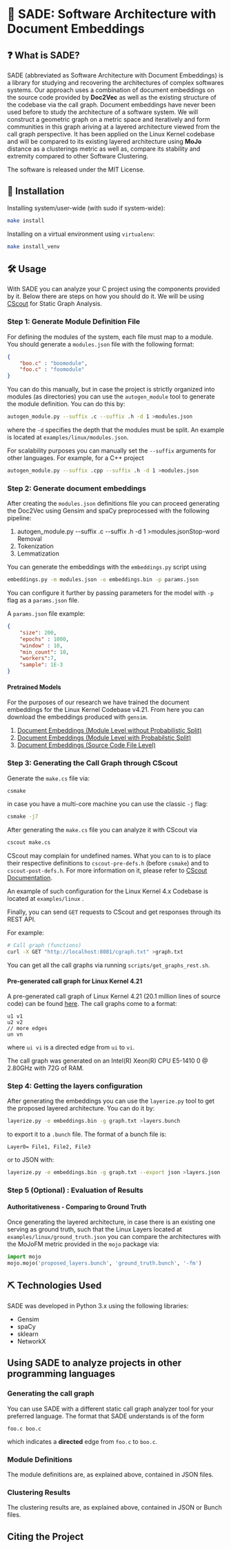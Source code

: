 # :crystal_ball: SADE: Software Architecture with Document Embeddings

## :question: What is SADE?

SADE (abbreviated as Software Architecture with Document Embeddings) is a library for studying and recovering the architectures of complex softwares systems. Our approach uses a combination of document embeddings on the source code provided by **Doc2Vec** as well as the existing structure of the codebase via the call graph. Document embeddings have never been used before to study the architecture of a software system. We will construct a geometric graph on a metric space and iteratively and form communities in this graph ariving at a layered architecture viewed from the call graph perspective. It has been applied on the Linux Kernel codebase and will be compared to its existing layered architecture using **MoJo** distance as a clusterings metric as well as, compare its stability and extremity compared to other Software Clustering.

The software is released under the MIT License.

## :nut_and_bolt: Installation

Installing system/user-wide (with sudo if system-wide):

```bash
make install
```

Installing on a virtual environment using `virtualenv`:

```bash
make install_venv
```



## :hammer_and_wrench: Usage

With SADE you can analyze your C project using the components provided by it. Below there are steps on how you should do it. We will be using [CScout](https://github.com/dspinellis/cscout) for Static Graph Analysis.



### Step 1: Generate Module Definition File

For defining the modules of the system, each file must map to a module. You should generate a `modules.json` file with the following format:

```json
{
    "boo.c" : "boomodule",
    "foo.c" : "foomodule"
}
```

You can do this manually, but in case the project is strictly organized into modules (as directories) you can use the `autogen_module` tool to generate the module definition. You can do this by:

```bash
autogen_module.py --suffix .c --suffix .h -d 1 >modules.json
```

where the `-d` specifies the depth that the modules must be split. An example is located at `examples/linux/modules.json`.

For scalability purposes you can manually set the `--suffix` arguments for other languages. For example, for a C++ project

```bash
autogen_module.py --suffix .cpp --suffix .h -d 1 >modules.json
```



### Step 2: Generate document embeddings

After creating the `modules.json` definitions file you can proceed generating the Doc2Vec using Gensim and spaCy preprocessed with the following pipeline:

1. autogen_module.py --suffix .c --suffix .h -d 1 >modules.jsonStop-word Removal
2. Tokenization
3. Lemmatization

You can generate the embeddings with the `embeddings.py` script using

```bash
embeddings.py -m modules.json -o embeddings.bin -p params.json
```

You can configure it further by passing parameters for the model with `-p` flag as a `params.json` file.

A `params.json` file example:

```json
{
    "size": 200,
    "epochs" : 1000,
    "window" : 10,
    "min_count": 10,
    "workers":7,
    "sample": 1E-3
}
```



#### Pretrained Models

For the purposes of our research we have trained the document embeddings for the Linux Kernel Codebase v4.21. From here you can download the embeddings produced with `gensim`.  

1. [Document Embeddings (Module Level without Probabilistic Split)](https://pithos.okeanos.grnet.gr/public/MjvTbBkLWC6tSlTmK1yiq3)
2. [Document Embeddings (Module Level with Probabilstic Split)](https://pithos.okeanos.grnet.gr/public/TAEsZW4IJZgrN9aanI11a7)
3. [Document Embeddings (Source Code File Level)](https://pithos.okeanos.grnet.gr/public/3cEM9HxM7KG7AEdlkKvcA4)



### Step 3: Generating the Call Graph through CScout

Generate the `make.cs` file via:

```bash
csmake
```

in case you have a multi-core machine you can use the classic `-j` flag:

```bash
csmake -j7
```

After generating the `make.cs` file you can analyze it with CScout via

```bash
cscout make.cs
```

CScout may complain for undefined names. What you can to is to place their respective definitions to `cscout-pre-defs.h` (before `csmake`) and to `cscout-post-defs.h`. For more information on it, please refer to [CScout Documentation](https://www2.dmst.aueb.gr/dds/cscout/doc).

An example of such configuration for the Linux Kernel 4.x Codebase is located at `examples/linux` .

Finally, you can send `GET` requests to CScout and get responses through its REST API.

For example:

```bash
# Call graph (functions)
curl -X GET "http://localhost:8081/cgraph.txt" >graph.txt
```

You can get all the call graphs via running `scripts/get_graphs_rest.sh`.



#### Pre-generated call graph for Linux Kernel 4.21

A pre-generated call graph of Linux Kernel 4.21 (20.1 million lines of source code) can be found [here](https://pithos.okeanos.grnet.gr/public/qJajffcQ7qEQwqXNrKkAW5). The call graphs come to a format:

```
u1 v1
u2 v2
// more edges
un vn
```

where `ui vi` is a directed edge from `ui` to `vi`.

The call graph was generated on an Intel(R) Xeon(R) CPU E5-1410 0 @ 2.80GHz with 72G of RAM.



### Step 4: Getting the layers configuration

After generating the embeddings you can use the `layerize.py` tool to get the proposed layered architecture. You can do it by:

```bash
layerize.py -e embeddings.bin -g graph.txt >layers.bunch
```

to export it to a `.bunch` file. The format of a bunch file is:

```
Layer0= File1, File2, File3
```

or to JSON with:

```bash
layerize.py -e embeddings.bin -g graph.txt --export json >layers.json
```



### Step 5 (Optional) : Evaluation of Results

#### Authoritativeness - Comparing to Ground Truth

Once generating the layered architecture, in case there is an existing one serving as ground truth, such that the Linux Layers located at `examples/linux/ground_truth.json` you can compare the architectures with the MoJoFM metric provided in the `mojo` package via:

```python
import mojo
mojo.mojo('proposed_layers.bunch', 'ground_truth.bunch', '-fm')
```



## :pick: Technologies Used

SADE was developed in Python 3.x using the following libraries:

* Gensim
* spaCy
* sklearn
* NetworkX



## Using SADE to analyze projects in other programming languages

### Generating the call graph

You can use SADE with a different static call graph analyzer tool for your preferred language. The format that SADE understands is of the form

```
foo.c boo.c
```

which indicates a **directed** edge from `foo.c` to `boo.c`. 

### Module Definitions

The module definitions are, as explained above, contained in JSON files.



### Clustering Results

The clustering results are, as explained above, contained in JSON or Bunch files.





## Citing the Project
